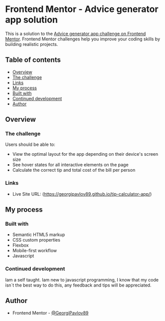 # Frontend Mentor - Advice generator app solution

This is a solution to the [Advice generator app challenge on Frontend Mentor](https://www.frontendmentor.io/challenges/advice-generator-app-QdUG-13db). Frontend Mentor challenges help you improve your coding skills by building realistic projects.

## Table of contents

- [Overview](#overview)
- [The challenge](#the-challenge)
- [Links](#links)
- [My process](#my-process)
- [Built with](#built-with)
- [Continued development](#continued-development)
- [Author](#author)

## Overview

### The challenge

Users should be able to:

- View the optimal layout for the app depending on their device's screen size
- See hover states for all interactive elements on the page
- Calculate the correct tip and total cost of the bill per person

### Links

- Live Site URL: (https://georgipavlov89.github.io/tip-calculator-app/)

## My process

### Built with

- Semantic HTML5 markup
- CSS custom properties
- Flexbox
- Mobile-first workflow
- Javascript

### Continued development

Iam a self taught. Iam new to javascript programming, I know that my code isn`t the best way to do this, any feedback and tips will be appreciated.

## Author

- Frontend Mentor - [@GeorgiPavlov89](https://www.frontendmentor.io/profile/GeorgiPavlov89)
